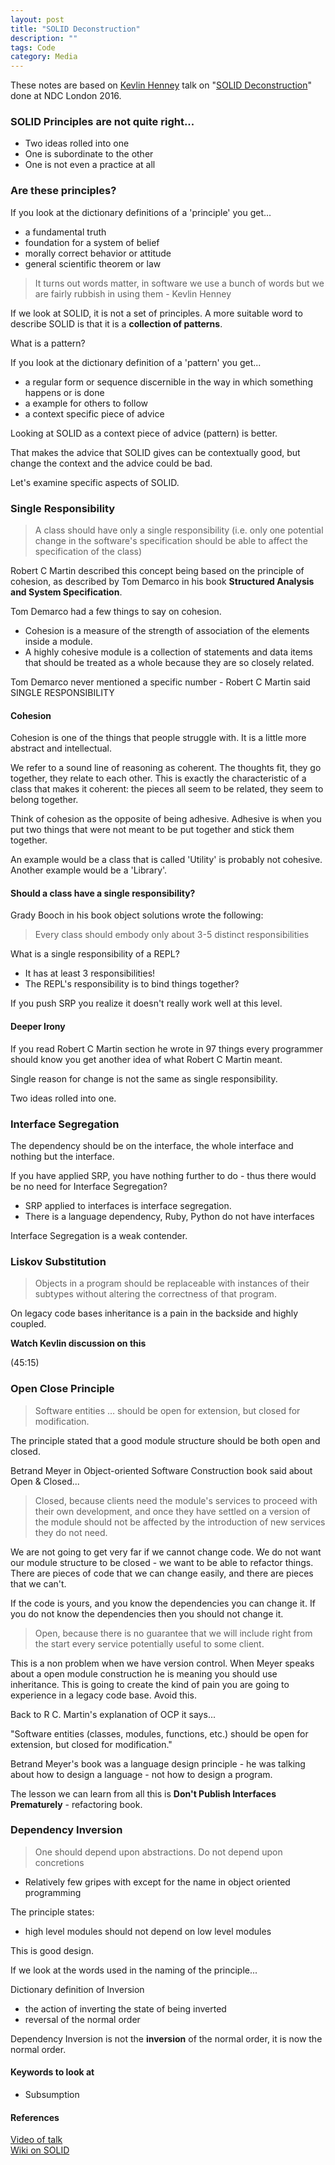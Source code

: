 ```yaml
---
layout: post
title: "SOLID Deconstruction"
description: ""
tags: Code
category: Media
---
```


These notes are based on [Kevlin Henney](https://twitter.com/KevlinHenney) talk on "[SOLID Deconstruction](https://vimeo.com/157708450)" done at NDC London 2016.

### SOLID Principles are not quite right...  

- Two ideas rolled into one  
- One is subordinate to the other  
- One is not even a practice at all  

### Are these principles?

If you look at the dictionary definitions of a 'principle' you get...  

- a fundamental truth  
- foundation for a system of belief  
- morally correct behavior or attitude  
- general scientific theorem or law   

> It turns out words matter, in software we use a bunch of words but we are fairly rubbish in using them - Kevlin Henney

If we look at SOLID, it is not a set of principles. A more suitable word to describe SOLID is that it is a **collection of patterns**.  

What is a pattern?  

If you look at the dictionary definition of a 'pattern' you get...
  
- a regular form or sequence discernible in the way in which something happens or is done  
- a example for others to follow  
- a context specific piece of advice  

Looking at SOLID as a context piece of advice (pattern) is better. 

That makes the advice that SOLID gives can be contextually good, but change the context and the advice could be bad.  

Let's examine specific aspects of SOLID.  

### Single Responsibility  

> A class should have only a single responsibility (i.e. only one potential change in the software's specification should be able to affect the specification of the class)

Robert C Martin described this concept being based on the principle of cohesion, as described by Tom Demarco in his book **Structured Analysis and System Specification**.  

Tom Demarco had a few things to say on cohesion. 

- Cohesion is a measure of the strength of association of the elements inside a module. 
- A highly cohesive module is a collection of statements and data items that should be treated as a whole because they are so closely related.

Tom Demarco never mentioned a specific number - Robert C Martin said SINGLE RESPONSIBILITY  

#### Cohesion 

Cohesion is one of the things that people struggle with. It is a little more abstract and intellectual.

We refer to a sound line of reasoning as coherent. The thoughts fit, they go together, they relate to each other. This is exactly the characteristic of a class that makes it coherent: the pieces all seem to be related, they seem to belong together.

Think of cohesion as the opposite of being adhesive. Adhesive is when you put two things that were not meant to be put together and stick them together.

An example would be a class that is called 'Utility' is probably not cohesive. Another example would be a 'Library'.

#### Should a class have a single responsibility?

Grady Booch in his book object solutions wrote the following:  

> Every class should embody only about 3-5 distinct responsibilities  

What is a single responsibility of a REPL?

- It has at least 3 responsibilities!  
- The REPL's responsibility is to bind things together?  

If you push SRP you realize it doesn't really work well at this level.

#### Deeper Irony

If you read Robert C Martin section he wrote in 97 things every programmer should know you get another idea of what Robert C Martin meant.

Single reason for change is not the same as single responsibility.

Two ideas rolled into one.

### Interface Segregation

The dependency should be on the interface, the whole interface and nothing but the interface. 

If you have applied SRP, you have nothing further to do - thus there would be no need for Interface Segregation?  

- SRP applied to interfaces is interface segregation.
- There is a language dependency, Ruby, Python do not have interfaces

Interface Segregation is a weak contender.

### Liskov Substitution

> Objects in a program should be replaceable with instances of their subtypes without altering the correctness of that program.

On legacy code bases inheritance is a pain in the backside and highly coupled.

**Watch Kevlin discussion on this**

(45:15)

### Open Close Principle

> Software entities … should be open for extension, but closed for modification.  

The principle stated that a good module structure should be both open and closed.  

Betrand Meyer in Object-oriented Software Construction book said about Open & Closed...

> Closed, because clients need the module's services to proceed with their own development, and once they have settled on a version of the module should not be affected by the introduction of new services they do not need.  

We are not going to get very far if we cannot change code. We do not want our module structure to be closed - we want to be able to refactor things. There are pieces of code that we can change easily, and there are pieces that we can't.

If the code is yours, and you know the dependencies you can change it. If you do not know the dependencies then you should not change it.  

> Open, because there is no guarantee that we will include right from the start every service potentially useful to some client.  

This is a non problem when we have version control. When Meyer speaks about a open module construction he is meaning you should use inheritance. This is going to create the kind of pain you are going to experience in a legacy code base. Avoid this.

Back to R C. Martin's explanation of OCP it says...

"Software entities (classes, modules, functions, etc.) should be open for extension, but closed for modification."

Betrand Meyer's book was a language design principle - he was talking about how to design a language - not how to design a program.

The lesson we can learn from all this is **Don't Publish Interfaces Prematurely** - refactoring book.  

### Dependency Inversion

> One should depend upon abstractions. Do not depend upon concretions

- Relatively few gripes with except for the name in object oriented programming  

The principle states:  
- high level modules should not depend on low level modules  

This is good design.

If we look at the words used in the naming of the principle...

Dictionary definition of Inversion

- the action of inverting the state of being inverted  
- reversal of the normal order

Dependency Inversion is not the **inversion** of the normal order, it is now the normal order.

#### Keywords to look at  

- Subsumption  

#### References

[Video of talk](https://vimeo.com/157708450)  
[Wiki on SOLID](https://en.wikipedia.org/wiki/SOLID_(object-oriented_design))  
